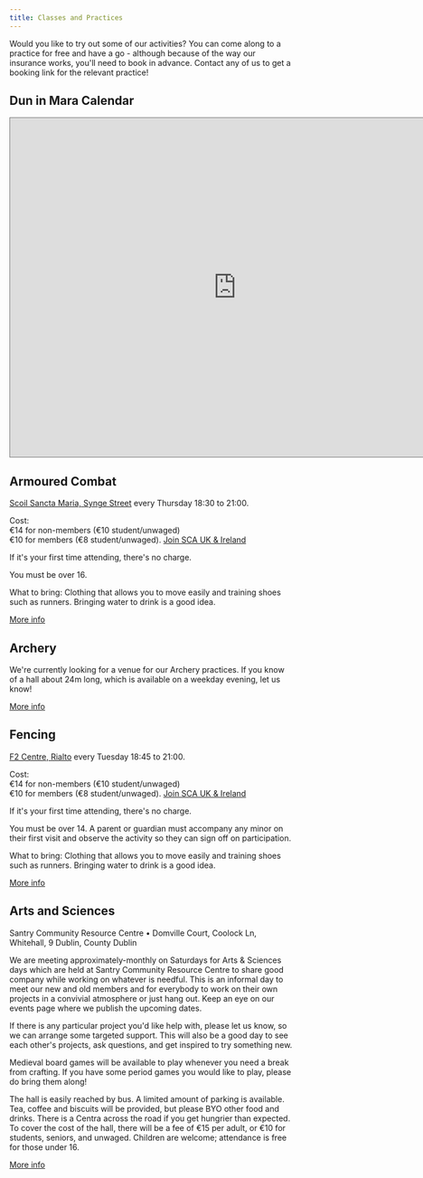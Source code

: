 ```yaml
---
title: Classes and Practices
---
```


Would you like to try out some of our activities? You can come along to a practice for free and have a go - although because of the way our insurance works, you'll need to book in advance. Contact any of us to get a booking link for the relevant practice!

## Dun in Mara Calendar

<iframe src="https://calendar.google.com/calendar/embed?height=600&wkst=1&bgcolor=%23ffffff&ctz=Europe%2FDublin&src=aTMxYmRkaTI1MWdsOWV2bzJvaXVhbGtuOTRAZ3JvdXAuY2FsZW5kYXIuZ29vZ2xlLmNvbQ&src=Y3Nha3IxdTQxY2dzZGVybW05MmRtamYyZmtAZ3JvdXAuY2FsZW5kYXIuZ29vZ2xlLmNvbQ&color=%23D50000&color=%23D50000" style="border:solid 1px #777" width="800" height="600" frameborder="0" scrolling="no"></iframe>

## Armoured Combat

[Scoil Sancta Maria, Synge Street](https://goo.gl/maps/WHAurpDwDMR2) every Thursday 18:30 to 21:00.

Cost:  
€14 for non-members (€10 student/unwaged)  
€10 for members (€8 student/unwaged). [Join SCA UK & Ireland](https://membermojo.co.uk/scauk)

If it's your first time attending, there's no charge.

You must be over 16. 

What to bring: Clothing that allows you to move easily and training shoes such as runners. Bringing water to drink is a good idea.

<a href="/armoured-fighting/" class="btn btn-primary">More info</a>

## Archery

We're currently looking for a venue for our Archery practices. If you know of a hall about 24m long, which is available on a weekday evening, let us know!

<a href="/archery/" class="btn btn-primary">More info</a>

## Fencing

[F2 Centre, Rialto](https://maps.app.goo.gl/sTfLasVUbuZxnufN9) every Tuesday 18:45 to 21:00.

Cost:  
€14 for non-members (€10 student/unwaged)  
€10 for members (€8 student/unwaged). [Join SCA UK & Ireland](https://membermojo.co.uk/scauk)

If it's your first time attending, there's no charge.

You must be over 14. A parent or guardian must accompany any minor on their first visit and observe the activity so they can sign off on participation.

What to bring: Clothing that allows you to move easily and training shoes such as runners. Bringing water to drink is a good idea.

<a href="/historical-fencing/" class="btn btn-primary">More info</a>

## Arts and Sciences

Santry Community Resource Centre • Domville Court, Coolock Ln, Whitehall, 9 Dublin, County Dublin

We are meeting approximately-monthly on Saturdays for Arts & Sciences days which are held at Santry Community Resource Centre to share good company while working on whatever is needful. This is an informal day to meet our new and old members and for everybody to work on their own projects in a convivial atmosphere or just hang out.
Keep an eye on our events page where we publish the upcoming dates.

If there is any particular project you'd like help with, please let us know, so we can arrange some targeted support.
This will also be a good day to see each other's projects, ask questions, and get inspired to try something new.

Medieval board games will be available to play whenever you need a break from crafting. If you have some period games you would like to play, please do bring them along!

The hall is easily reached by bus. A limited amount of parking is available. Tea, coffee and biscuits will be provided, but please BYO other food and drinks. There is a Centra across the road if you get hungrier than expected. To cover the cost of the hall, there will be a fee of €15 per adult, or €10 for students, seniors, and unwaged. Children are welcome; attendance is free for those under 16.

<a href="/arts-and-sciences/" class="btn btn-primary">More info</a>